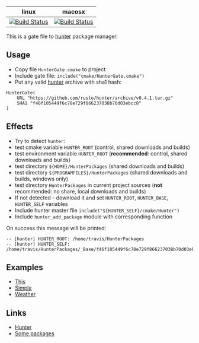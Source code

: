 | linux                                     | macosx                                    |
|-------------------------------------------|-------------------------------------------|
| [![Build Status][link_master]][link_gate] | [![Build Status][link_macosx]][link_gate] |


[link_master]: https://travis-ci.org/hunter-packages/gate.png?branch=master
[link_macosx]: https://travis-ci.org/hunter-packages/gate.png?branch=travis.macosx
[link_gate]: https://travis-ci.org/hunter-packages/gate

This is a gate file to [hunter](https://github.com/ruslo/hunter) package manager.

## Usage

* Copy file `HunterGate.cmake` to project
* Include gate file: `include("cmake/HunterGate.cmake")`
* Put any valid [hunter](https://github.com/ruslo/hunter/releases) archive with sha1 hash:
```
HunterGate(
    URL "https://github.com/ruslo/hunter/archive/v0.4.1.tar.gz"
    SHA1 "f46f105449f6c78e729f866237038b70d03ebcc8"
)
```

## Effects
* Try to detect `hunter`:
 * test cmake variable `HUNTER_ROOT` (control, shared downloads and builds)
 * test environment variable `HUNTER_ROOT` (**recommended**: control, shared downloads and builds)
 * test directory `${HOME}/HunterPackages` (shared downloads and builds)
 * test directory `${PROGRAMFILES}/HunterPackages` (shared downloads and builds, windows only)
 * test directory `HunterPackages` in current project sources (**not** recommended: no share, local downloads and builds)
* If not detected - download it and set `HUNTER_ROOT`, `HUNTER_BASE`, `HUNTER_SELF` variables
* Include hunter master file `include("${HUNTER_SELF}/cmake/Hunter")`
* Include `hunter_add_package` module with corresponding function

On success this message will be printed:
```
-- [hunter] HUNTER_ROOT: /home/travis/HunterPackages
-- [hunter] HUNTER_SELF: /home/travis/HunterPackages/_Base/f46f105449f6c78e729f866237038b70d03ebcc8/Self
```

## Examples
* [This](https://github.com/hunter-packages/gate/blob/master/CMakeLists.txt)
* [Simple](https://github.com/forexample/hunter-simple)
* [Weather](https://github.com/ruslo/weather)

## Links
* [Hunter](https://github.com/ruslo/hunter)
* [Some packages](https://github.com/ruslo/hunter/wiki/Packages)

